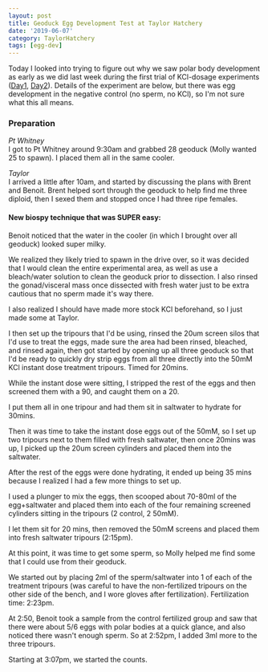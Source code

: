 ```yaml
---
layout: post
title: Geoduck Egg Development Test at Taylor Hatchery
date: '2019-06-07'
category: TaylorHatchery
tags: [egg-dev]
---
```

Today I looked into trying to figure out why we saw polar body development as early as we did last week during the first trial of KCl-dosage experiments ([Day1](https://grace-ac.github.io/day1-geo-stripspawn/), [Day2](https://grace-ac.github.io/taylor-stripspawn-day2/)). Details of the experiment are below, but there was egg development in the negative control (no sperm, no KCl), so I'm not sure what this all means. 

### Preparation
*Pt Whitney*    
I got to Pt Whitney around 9:30am and grabbed 28 geoduck (Molly wanted 25 to spawn). I placed them all in the same cooler.

*Taylor*     
I arrived a little after 10am, and started by discussing the plans with Brent and Benoit. Brent helped sort through the geoduck to help find me three diploid, then I sexed them and stopped once I had three ripe females.     

#### New biospy technique that was SUPER easy:     

Benoit noticed that the water in the cooler (in which I brought over all geoduck) looked super milky.     
[]()     

We realized they likely tried to spawn in the drive over, so it was decided that I would clean the entire experimental area, as well as use a bleach/water solution to clean the geoduck prior to dissection. I also rinsed the gonad/visceral mass once dissected with fresh water just to be extra cautious that no sperm made it's way there. 

I also realized I should have made more stock KCl beforehand, so I just made some at Taylor.     
[]()

I then set up the tripours that I'd be using, rinsed the 20um screen silos that I'd use to treat the eggs, made sure the area had been rinsed, bleached, and rinsed again, then got started by opening up all three geoduck so that I'd be ready to quickly dry strip eggs from all three directly into the 50mM KCl instant dose treatment tripours. Timed for 20mins.

While the instant dose were sitting, I stripped the rest of the eggs and then screened them with a 90, and caught them on a 20. 

I put them all in one tripour and had them sit in saltwater to hydrate for 30mins. 

Then it was time to take the instant dose eggs out of the 50mM, so I set up two tripours next to them filled with fresh saltwater, then once 20mins was up, I picked up the 20um screen cylinders and placed them into the saltwater.

After the rest of the eggs were done hydrating, it ended up being 35 mins because I realized I had a few more things to set up. 

I used a plunger to mix the eggs, then scooped about 70-80ml of the egg+saltwater and placed them into each of the four remaining screened cylinders sitting in the tripours (2 control, 2 50mM). 

I let them sit for 20 mins, then removed the 50mM screens and placed them into fresh saltwater tripours (2:15pm).

At this point, it was time to get some sperm, so Molly helped me find some that I could use from their geoduck.

We started out by placing 2ml of the sperm/saltwater into 1 of each of the treatment tripours (was careful to have the non-fertilized tripours on the other side of the bench, and I wore gloves after fertilization). Fertilization time: 2:23pm.

At 2:50, Benoit took a sample from the control fertilized group and saw that there were about 5/6 eggs with polar bodies at a quick glance, and also noticed there wasn't enough sperm. So at 2:52pm, I added 3ml more to the three tripours. 

Starting at 3:07pm, we started the counts. 

